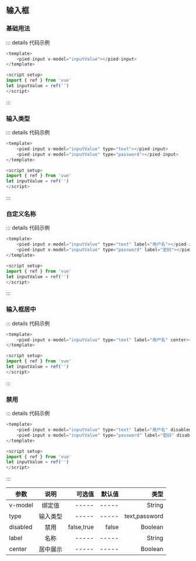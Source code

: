 ## 输入框

### 基础用法

<pied-input v-model="inputValue"></pied-input>

::: details 代码示例
```js
<template>
    <pied-input v-model="inputValue"></pied-input>
</template>

<script setup>
import { ref } from 'vue'
let inputValue = ref('')
</script>
```
:::

### 输入类型

<pied-input v-model="inputValue1" type="text"></pied-input>
<pied-input v-model="inputValue2" type="password"></pied-input>

::: details 代码示例
```js
<template>
    <pied-input v-model="inputValue" type="text"></pied-input>
    <pied-input v-model="inputValue" type="password"></pied-input>
</template>

<script setup>
import { ref } from 'vue'
let inputValue = ref('')
</script>
```
:::

### 自定义名称

<pied-input v-model="inputValue3" type="text" label="用户名"></pied-input>
<pied-input v-model="inputValue4" type="password" label="密码"></pied-input>

::: details 代码示例
```js
<template>
    <pied-input v-model="inputValue" type="text" label="用户名"></pied-input>
    <pied-input v-model="inputValue" type="password" label="密码"></pied-input>
</template>

<script setup>
import { ref } from 'vue'
let inputValue = ref('')
</script>
```
:::

### 输入框居中

<pied-input v-model="inputValue5" type="text" label="用户名" center></pied-input>

::: details 代码示例
```js
<template>
    <pied-input v-model="inputValue" type="text" label="用户名" center></pied-input>
</template>

<script setup>
import { ref } from 'vue'
let inputValue = ref('')
</script>
```
:::

### 禁用

<pied-input v-model="inputValue3" type="text" label="用户名" disabled></pied-input>
<pied-input v-model="inputValue4" type="password" label="密码" disabled></pied-input>

::: details 代码示例
```js
<template>
    <pied-input v-model="inputValue" type="text" label="用户名" disabled></pied-input>
    <pied-input v-model="inputValue" type="password" label="密码" disabled></pied-input>
</template>

<script setup>
import { ref } from 'vue'
let inputValue = ref('')
</script>
```
:::

| 参数          |      说明  |  可选值 | 默认值 | 类型 | 
| -------------| :-------------: | ----------: | -------------: |  ----------: | 
| v-model      |  绑定值          | -----       | -----          |  String | 
| type         |   输入类型    |    -----       | -----        |  text,password |
| disabled     |   禁用           |   false,true |  false        |  Boolean |
| label        |   名称         |    -----     | -----         | String  |
| center         |   居中展示    |    -----       | -----        |  Boolean |

<script>
export default {
    data(){
        return {
            inputValue: '',
            inputValue1: '',
            inputValue2: '',
            inputValue3: '',
            inputValue4: '',
            inputValue5: ''
        }
    }
}

</script>

<style scoped>

</style>